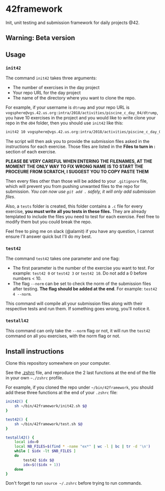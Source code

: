 # 42framework
Init, unit testing and submission framework for daily projects @42.

## Warning: Beta version

## Usage

### `init42`

The command `init42` takes three arguments:
- The number of exercises in the day project
- Your repo URL for the day project
- The name of the directory where you want to clone the repo.

For example, if your username is `dtrump` and your repo URL is `vogsphere@vgs.42.us.org:intra/2018/activities/piscine_c_day_04/dtrump`, you have 10 exercises in the project and you would like to write clone your repo in the `d04` folder, then you should use `init42` like this:

```sh
init42 10 vogsphere@vgs.42.us.org:intra/2018/activities/piscine_c_day_04/dtrump d04
```

The script will then ask you to provide the submission files asked in the instructions for each exercise. Those files are listed in the **Files to turn in :** section of each exercise.

**PLEASE BE VERY CAREFUL WHEN ENTERING THE FILENAMES, AT THE MOMENT THE ONLY WAY TO FIX WRONG NAME IS TO START THE PROCEURE FROM SCRATCH, I SUGGEST YOU TO COPY PASTE THEM**

Then every files other than those will be added to your `.gitignore` file, which will prevent you from pushing unwanted files to the repo for submission. *You can now use `git add .` safely, it will only add submission files*.

Also, a `tests` folder is created, this folder contains a `.c` file for every exercise, **you must write all you tests in these files.** They are already templated to include the files you need to test for each exercise. Feel free to modify them but you could break the repo.

Feel free to ping me on slack (@alamit) if you have any question, I cannot ensure I'll answer quick but I'll do my best.

### `test42`

The command `test42` takes one parameter and one flag:
- The first parameter is the number of the exercise you want to test. For example: `test42 0` or `test42 3` or `test42 10`. Do not add a 0 before numbers < 10.
- The flag `--norm` can be set to check the norm of the submission files after testing. **The flag should be added at the end**. For example: `test42 4 --norm`.

This command will compile all your submission files along with their respective tests and run them. If something goes wrong, you'll notice it.

### `testall42`

This command can only take the `--norm` flag or not, it will run the `test42` command on all you exercises, with the norm flag or not.

## Install instructions

Clone this repository somewhere on your computer.

See the [.zshrc](https://github.com/alamit/42framework/blob/master/.zshrc) file, and reproduce the 2 last functions at the end of the file in your own `~./zshrc` profile.

For example, if you cloned the repo under `~/bin/42framework`, you should add these three functions at the end of your `.zshrc` file:
```sh
init42() {
	sh ~/bin/42framework/init42.sh $@
}

test42() {
	sh ~/bin/42framework/test.sh $@
}

testall42() {
	local idx=0
	local NB_FILES=$(find * -name "ex*" | wc -l | bc | tr -d '\n')
	while [ $idx -lt $NB_FILES ]
	do
		test42 $idx $@
		idx=$(($idx + 1))
	done
}
```

Don't forget to run `source ~/.zshrc` before trying to run commands.
